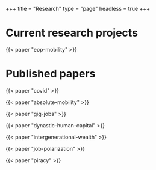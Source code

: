 +++
title = "Research"
type = "page"
headless = true
+++

# Current research projects

{{< paper "eop-mobility" >}}

# Published papers

{{< paper "covid" >}}

{{< paper "absolute-mobility" >}}

{{< paper "gig-jobs" >}}

{{< paper "dynastic-human-capital" >}}

{{< paper "intergenerational-wealth" >}}

{{< paper "job-polarization" >}}

{{< paper "piracy" >}}
